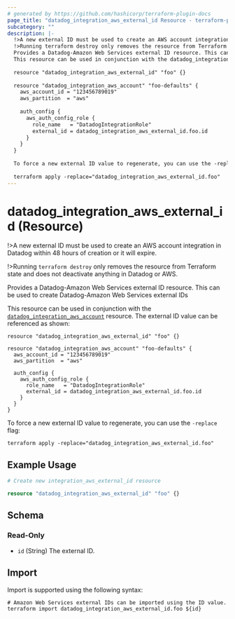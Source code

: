 ```yaml
---
# generated by https://github.com/hashicorp/terraform-plugin-docs
page_title: "datadog_integration_aws_external_id Resource - terraform-provider-datadog"
subcategory: ""
description: |-
  !>A new external ID must be used to create an AWS account integration in Datadog within 48 hours of creation or it will expire.
  !>Running terraform destroy only removes the resource from Terraform state and does not deactivate anything in Datadog or AWS.
  Provides a Datadog-Amazon Web Services external ID resource. This can be used to create Datadog-Amazon Web Services external IDs
  This resource can be used in conjunction with the datadog_integration_aws_account https://registry.terraform.io/providers/DataDog/datadog/latest/docs/resources/integration_aws_account resource. The external ID value can be referenced as shown:
  
  resource "datadog_integration_aws_external_id" "foo" {}
  
  resource "datadog_integration_aws_account" "foo-defaults" {
    aws_account_id = "123456789019"
    aws_partition  = "aws"
  
    auth_config {
      aws_auth_config_role {
        role_name   = "DatadogIntegrationRole"
        external_id = datadog_integration_aws_external_id.foo.id
      }
    }
  }
  
  To force a new external ID value to regenerate, you can use the -replace flag:
  
  terraform apply -replace="datadog_integration_aws_external_id.foo"
---
```


# datadog_integration_aws_external_id (Resource)

!>A new external ID must be used to create an AWS account integration in Datadog within 48 hours of creation or it will expire.

!>Running `terraform destroy` only removes the resource from Terraform state and does not deactivate anything in Datadog or AWS.

Provides a Datadog-Amazon Web Services external ID resource. This can be used to create Datadog-Amazon Web Services external IDs

This resource can be used in conjunction with the [`datadog_integration_aws_account`](https://registry.terraform.io/providers/DataDog/datadog/latest/docs/resources/integration_aws_account) resource. The external ID value can be referenced as shown:

```hcl
resource "datadog_integration_aws_external_id" "foo" {}

resource "datadog_integration_aws_account" "foo-defaults" {
  aws_account_id = "123456789019"
  aws_partition  = "aws"

  auth_config {
    aws_auth_config_role {
      role_name   = "DatadogIntegrationRole"
      external_id = datadog_integration_aws_external_id.foo.id
    }
  }
}
```

To force a new external ID value to regenerate, you can use the `-replace` flag:

```shell
terraform apply -replace="datadog_integration_aws_external_id.foo"
```

## Example Usage

```terraform
# Create new integration_aws_external_id resource

resource "datadog_integration_aws_external_id" "foo" {}
```

<!-- schema generated by tfplugindocs -->
## Schema

### Read-Only

- `id` (String) The external ID.

## Import

Import is supported using the following syntax:

```shell
# Amazon Web Services external IDs can be imported using the ID value.
terraform import datadog_integration_aws_external_id.foo ${id}
```
